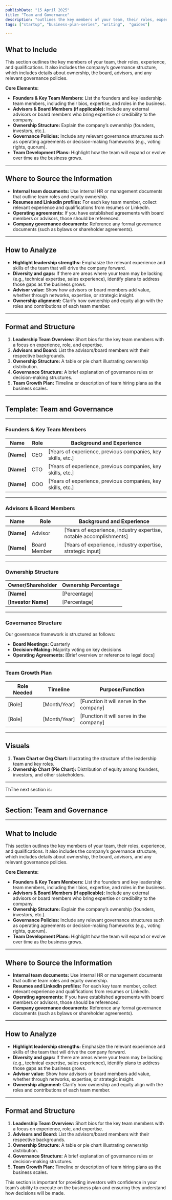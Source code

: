 ```yaml
---
publishDate: "15 April 2025"
title: "Team and Governance"
description: "outlines the key members of your team, their roles, experience, and qualifications."
tags: ["startup", "business-plan-series", "writing",  "guides"]

---
```


## **What to Include**
This section outlines the key members of your team, their roles, experience, and qualifications. It also includes the company’s governance structure, which includes details about ownership, the board, advisors, and any relevant governance policies.

**Core Elements:**
- **Founders & Key Team Members:** List the founders and key leadership team members, including their bios, expertise, and roles in the business.
- **Advisors & Board Members (if applicable):** Include any external advisors or board members who bring expertise or credibility to the company.
- **Ownership Structure:** Explain the company’s ownership (founders, investors, etc.).
- **Governance Policies:** Include any relevant governance structures such as operating agreements or decision-making frameworks (e.g., voting rights, quorum).
- **Team Development Plans:** Highlight how the team will expand or evolve over time as the business grows.

---

## **Where to Source the Information**
- **Internal team documents:** Use internal HR or management documents that outline team roles and equity ownership.
- **Resumes and LinkedIn profiles:** For each key team member, collect relevant experience and qualifications from resumes or LinkedIn.
- **Operating agreements:** If you have established agreements with board members or advisors, those should be referenced.
- **Company governance documents:** Reference any formal governance documents (such as bylaws or shareholder agreements).

---

## **How to Analyze**
- **Highlight leadership strengths:** Emphasize the relevant experience and skills of the team that will drive the company forward.
- **Diversity and gaps:** If there are areas where your team may be lacking (e.g., technical expertise, sales experience), identify plans to address those gaps as the business grows.
- **Advisor value:** Show how advisors or board members add value, whether through networks, expertise, or strategic insight.
- **Ownership alignment:** Clarify how ownership and equity align with the roles and contributions of each team member.

---

## **Format and Structure**
1. **Leadership Team Overview:** Short bios for the key team members with a focus on experience, role, and expertise.
2. **Advisors and Board:** List the advisors/board members with their respective backgrounds.
3. **Ownership Structure:** A table or pie chart illustrating ownership distribution.
4. **Governance Structure:** A brief explanation of governance rules or decision-making structures.
5. **Team Growth Plan:** Timeline or description of team hiring plans as the business scales.

---

## **Template: Team and Governance**

---

### **Founders & Key Team Members**

| Name           | Role            | Background and Experience |
|----------------|-----------------|---------------------------|
| **[Name]**      | CEO             | [Years of experience, previous companies, key skills, etc.] |
| **[Name]**      | CTO             | [Years of experience, previous companies, key skills, etc.] |
| **[Name]**      | COO             | [Years of experience, previous companies, key skills, etc.] |

---

### **Advisors & Board Members**

| Name           | Role            | Background and Experience |
|----------------|-----------------|---------------------------|
| **[Name]**      | Advisor         | [Years of experience, industry expertise, notable accomplishments] |
| **[Name]**      | Board Member    | [Years of experience, industry expertise, strategic input] |

---

### **Ownership Structure**

| Owner/Shareholder | Ownership Percentage |
|-------------------|----------------------|
| **[Name]**        | [Percentage]         |
| **[Investor Name]** | [Percentage]        |

---

### **Governance Structure**

Our governance framework is structured as follows:

- **Board Meetings:** Quarterly
- **Decision-Making:** Majority voting on key decisions
- **Operating Agreements:** [Brief overview or reference to legal docs]

---

### **Team Growth Plan**

| Role Needed       | Timeline | Purpose/Function |
|-------------------|----------|------------------|
| [Role]            | [Month/Year] | [Function it will serve in the company] |
| [Role]            | [Month/Year] | [Function it will serve in the company] |

---

## **Visuals**
1. **Team Chart or Org Chart:** Illustrating the structure of the leadership team and key roles.
2. **Ownership Chart (Pie Chart):** Distribution of equity among founders, investors, and other stakeholders.

---

ThThe next section is:

---

## **Section: Team and Governance**

---

## **What to Include**
This section outlines the key members of your team, their roles, experience, and qualifications. It also includes the company’s governance structure, which includes details about ownership, the board, advisors, and any relevant governance policies.

**Core Elements:**
- **Founders & Key Team Members:** List the founders and key leadership team members, including their bios, expertise, and roles in the business.
- **Advisors & Board Members (if applicable):** Include any external advisors or board members who bring expertise or credibility to the company.
- **Ownership Structure:** Explain the company’s ownership (founders, investors, etc.).
- **Governance Policies:** Include any relevant governance structures such as operating agreements or decision-making frameworks (e.g., voting rights, quorum).
- **Team Development Plans:** Highlight how the team will expand or evolve over time as the business grows.

---

## **Where to Source the Information**
- **Internal team documents:** Use internal HR or management documents that outline team roles and equity ownership.
- **Resumes and LinkedIn profiles:** For each key team member, collect relevant experience and qualifications from resumes or LinkedIn.
- **Operating agreements:** If you have established agreements with board members or advisors, those should be referenced.
- **Company governance documents:** Reference any formal governance documents (such as bylaws or shareholder agreements).

---

## **How to Analyze**
- **Highlight leadership strengths:** Emphasize the relevant experience and skills of the team that will drive the company forward.
- **Diversity and gaps:** If there are areas where your team may be lacking (e.g., technical expertise, sales experience), identify plans to address those gaps as the business grows.
- **Advisor value:** Show how advisors or board members add value, whether through networks, expertise, or strategic insight.
- **Ownership alignment:** Clarify how ownership and equity align with the roles and contributions of each team member.

---

## **Format and Structure**
1. **Leadership Team Overview:** Short bios for the key team members with a focus on experience, role, and expertise.
2. **Advisors and Board:** List the advisors/board members with their respective backgrounds.
3. **Ownership Structure:** A table or pie chart illustrating ownership distribution.
4. **Governance Structure:** A brief explanation of governance rules or decision-making structures.
5. **Team Growth Plan:** Timeline or description of team hiring plans as the business scales.




This section is important for providing investors with confidence in your team’s ability to execute on the business plan and ensuring they understand how decisions will be made.

